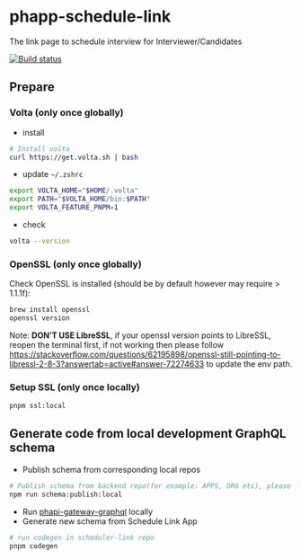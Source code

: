 # phapp-schedule-link

The link page to schedule interview for Interviewer/Candidates

[![Build status](https://badge.buildkite.com/fcef6e4cd42f715e31d5780d70b8ffdc2a4c1f9d5dc280eefc.svg)](https://buildkite.com/predictive-hire/app-phapp-schedule-link)

## Prepare

### Volta (only once globally)

- install

```bash
# Install volta
curl https://get.volta.sh | bash
```

- update `~/.zshrc`

```bash
export VOLTA_HOME="$HOME/.volta"
export PATH="$VOLTA_HOME/bin:$PATH"
export VOLTA_FEATURE_PNPM=1
```

- check

```bash
volta --version
```

### OpenSSL (only once globally)

Check OpenSSL is installed (should be by default however may require > 1.1.1f):

```bash
brew install openssl
openssl version
```

Note: **DON’T USE LibreSSL**, if your openssl version points to LibreSSL, reopen the terminal first, if not working then
please
follow https://stackoverflow.com/questions/62195898/openssl-still-pointing-to-libressl-2-8-3?answertab=active#answer-72274633
to update the env path.

### Setup SSL (only once locally)

```bash
pnpm ssl:local
```

## Generate code from local development GraphQL schema
- Publish schema from corresponding local repos
```bash
# Publish schema from backend repo(for example: APPS, ORG etc), please refer to the README.md in the corresponding repo for package manager
npm run schema:publish:local
```
- Run [phapi-gateway-graphql](https://github.com/PredictiveHire/phapi-gateway-graphql) locally
- Generate new schema from Schedule Link App
```bash
# run codegen in scheduler-link repo
pnpm codegen
```
